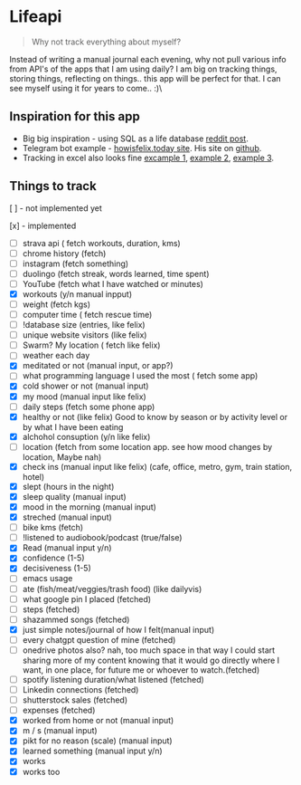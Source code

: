 # Lifeapi

> Why not track everything about myself? 

Instead of writing a manual journal each evening, why not pull various info from API's of the apps that I am using daily? I am big on tracking things, storing things, reflecting on things.. this app will be perfect for that. I can see myself using it for years to come.. :)\

## Inspiration for this app

* Big big inspiration - using SQL as a life database [reddit post](https://www.reddit.com/r/SQL/comments/rru1re/using_sql_as_a_life_database/?utm_source=share&utm_medium=android_app&utm_name=androidcss&utm_term=1&utm_content=share_button).
* Telegram bot example - [howisfelix.today site](https://howisfelix.today). His site on [github](https://github.com/KrauseFx/FxLifeSheet).
* Tracking in excel also looks fine [excample 1](https://dailyvis.com/posts/quantified-self-why-i-track-my-life-in-data/), [example 2](https://dailyvis.com/posts/self-analysis-with-my-quantified-self-data/), [example 3](https://dailyvis.com/vis/compare/demo/).

## Things to track

[ ] - not implemented yet

[x] - implemented

- [ ] strava api ( fetch workouts, duration, kms)
- [ ] chrome history (fetch)
- [ ] instagram (fetch something)
- [ ] duolingo (fetch streak, words learned, time spent)
- [ ] YouTube (fetch what I have watched or minutes)
- [x] workouts (y/n manual inpput)
- [ ] weight (fetch kgs)
- [ ] computer time ( fetch rescue time)
- [ ] !database size (entries, like felix)
- [ ] unique website visitors (like felix)
- [ ] Swarm? My location ( fetch like felix)
- [ ] weather each day
- [x] meditated or not (manual input, or app?)
- [ ] what programming language I used the most ( fetch some app)
- [x] cold shower or not (manual input)
- [x] my mood (manual input like felix)
- [ ] daily steps (fetch some phone app)
- [x] healthy or not (like felix) Good to know by season or by activity level or by what I have been eating
- [x] alchohol consuption (y/n like felix)
- [ ] location (fetch from some location app. see how mood changes by location, Maybe nah)
- [x] check ins (manual input like felix) (cafe, office, metro, gym, train station, hotel)
- [x] slept (hours in the night)
- [x] sleep quality (manual input)
- [x] mood in the morning (manual input)
- [x] streched (manual input)
- [ ] bike kms (fetch)
- [ ] !listened to audiobook/podcast (true/false)
- [x] Read (manual input y/n)
- [x] confidence (1-5)
- [x] decisiveness (1-5)
- [ ] emacs usage
- [ ] ate (fish/meat/veggies/trash food) (like dailyvis)
- [ ] what google pin I placed (fetched)
- [ ] steps (fetched)
- [ ] shazammed songs (fetched)
- [x] just simple notes/journal of how I felt(manual input)
- [ ] every chatgpt question of mine (fetched)
- [ ] onedrive photos also? nah, too much space in that way I could start sharing more of my content knowing that it  would go directly where I want, in one place, for future me or whoever to watch.(fetched)
- [ ] spotify listening duration/what listened (fetched)
- [ ] Linkedin connections (fetched)
- [ ] shutterstock sales (fetched)
- [ ] expenses (fetched)
- [x] worked from home or not (manual input)
- [x] m / s (manual input)
- [x] pikt for no reason (scale) (manual input)
- [x] learned something (manual input y/n)
- [x] works
- [x] works too